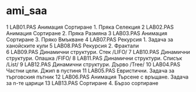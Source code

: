 # ami_saa
1 		LAB01.PAS 	Анимация 	Сортиране 1. Пряка Селекция
2 		LAB02.PAS 	Анимация 	Сортиране 2. Пряка Размяна
3 		LAB03.PAS 	Анимация 	Сортиране 3. Пряко Вмъкване
4 		LAB07.PAS 		Рекурсия 1. Задача за ханойските кули
5 		LAB08.PAS 		Рекурсия 2. Фрактали	
6 		LAB09.PAS 		Динамични структури. Стек /LIFO/
7 		LAB10.PAS 		Динамични структури. Опашка /FIFO/
8 		LAB11.PAS 		Динамични структури. Списък /List/
9 		LAB12.PAS 		Динамични структури. Дърво /Tree/
10 		LAB04.PAS 		Частни цели. Джип в пустиня
11 		LAB05.PAS 		Евристични. Задача за търговския пътник
12 		LAB06.PAS 	Анимация 	Търсене с връщане. Задача за n-те царици
13 		LAB13.PAS 		Сортиране 4. Бързо сортиране
